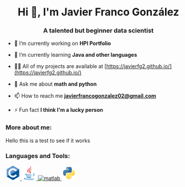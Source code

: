 <h1 align="center">Hi 👋, I'm Javier Franco González</h1>
<h3 align="center">A talented but beginner data scientist</h3>

- 🔭 I’m currently working on **HPI Portfolio**

- 🌱 I’m currently learning **Java and other languages**

- 👨‍💻 All of my projects are available at [https://javierfg2.github.io/](https://javierfg2.github.io/)

- 💬 Ask me about **math and python**

- 📫 How to reach me **javierfrancogonzalez02@gmail.com**

- ⚡ Fun fact **I think I'm a lucky person**

<h3 align="left">More about me:</h3>
<p align="left">
</p>

Hello this is a test to see if it works

<h3 align="left">Languages and Tools:</h3>
<p align="left"> <a href="https://www.cprogramming.com/" target="_blank" rel="noreferrer"> <img src="https://raw.githubusercontent.com/devicons/devicon/master/icons/c/c-original.svg" alt="c" width="40" height="40"/> </a> <a href="https://www.java.com" target="_blank" rel="noreferrer"> <img src="https://raw.githubusercontent.com/devicons/devicon/master/icons/java/java-original.svg" alt="java" width="40" height="40"/> </a> <a href="https://www.mathworks.com/" target="_blank" rel="noreferrer"> <img src="https://upload.wikimedia.org/wikipedia/commons/2/21/Matlab_Logo.png" alt="matlab" width="40" height="40"/> </a> <a href="https://www.python.org" target="_blank" rel="noreferrer"> <img src="https://raw.githubusercontent.com/devicons/devicon/master/icons/python/python-original.svg" alt="python" width="40" height="40"/> </a> </p>

